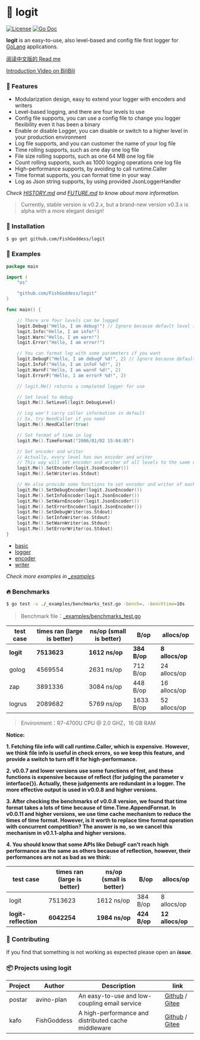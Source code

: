 # 📝 logit

[![License](_icon/license.svg)](https://www.apache.org/licenses/LICENSE-2.0.html)
[![Go Doc](_icon/godoc.svg)](https://pkg.go.dev/github.com/FishGoddess/logit?tab=doc)

**logit** is an easy-to-use, also level-based and config file first logger for [GoLang](https://golang.org) applications.

[阅读中文版的 Read me](./README.md)

[Introduction Video on BiliBili](https://www.bilibili.com/video/BV14t4y1y7rF)

### 🥇 Features

* Modularization design, easy to extend your logger with encoders and writers
* Level-based logging, and there are four levels to use
* Config file supports, you can use a config file to change you logger flexibility even it has been a binary
* Enable or disable Logger, you can disable or switch to a higher level in your production environment
* Log file supports, and you can customer the name of your log file
* Time rolling supports, such as one day one log file
* File size rolling supports, such as one 64 MB one log file
* Count rolling supports, such as 1000 logging operations one log file
* High-performance supports, by avoiding to call runtime.Caller
* Time format supports, you can format time in your way
* Log as Json string supports, by using provided JsonLoggerHandler

_Check [HISTORY.md](./HISTORY.md) and [FUTURE.md](./FUTURE.md) to know about more information._

> Currently, stable version is v0.2.x, but a brand-new version v0.3.x is alpha with a more elegant design!

### 🚀 Installation

```bash
$ go get github.com/FishGoddess/logit
```

### 📖 Examples

```go
package main

import (
	"os"

	"github.com/FishGoddess/logit"
)

func main() {

	// There are four levels can be logged
	logit.Debug("Hello, I am debug!") // Ignore because default level is info
	logit.Info("Hello, I am info!")
	logit.Warn("Hello, I am warn!")
	logit.Error("Hello, I am error!")

	// You can format log with some parameters if you want
	logit.DebugF("Hello, I am debugF %d!", 2) // Ignore because default level is info
	logit.InfoF("Hello, I am infoF %d!", 2)
	logit.WarnF("Hello, I am warnF %d!", 2)
	logit.ErrorF("Hello, I am errorF %d!", 2)

	// logit.Me() returns a completed logger for use

	// Set level to debug
	logit.Me().SetLevel(logit.DebugLevel)

	// Log won't carry caller information in default
	// So, try NeedCaller if you need
	logit.Me().NeedCaller(true)

	// Set format of time in log
	logit.Me().TimeFormat("2006/01/02 15:04:05")

	// Set encoder and writer
	// Actually, every level has own encoder and writer
	// This way will set encoder and writer of all levels to the same one
	logit.Me().SetEncoder(logit.JsonEncoder())
	logit.Me().SetWriter(os.Stdout)

	// We also provide some functions to set encoder and writer of each level
	logit.Me().SetDebugEncoder(logit.JsonEncoder())
	logit.Me().SetInfoEncoder(logit.JsonEncoder())
	logit.Me().SetWarnEncoder(logit.JsonEncoder())
	logit.Me().SetErrorEncoder(logit.JsonEncoder())
	logit.Me().SetDebugWriter(os.Stdout)
	logit.Me().SetInfoWriter(os.Stdout)
	logit.Me().SetWarnWriter(os.Stdout)
	logit.Me().SetErrorWriter(os.Stdout)
}
```

* [basic](./_examples/basic.go)
* [logger](./_examples/logger.go)
* [encoder](./_examples/encoder.go)
* [writer](./_examples/writer.go)

_Check more examples in [_examples](./_examples)._

### 🔥 Benchmarks

```bash
$ go test -v ./_examples/benchmarks_test.go -bench=. -benchtime=10s
```

> Benchmark file：[_examples/benchmarks_test.go](./_examples/benchmarks_test.go)

| test case | times ran (large is better) |  ns/op (small is better) | B/op | allocs/op |
| -----------|--------|-------------|-------------|-------------|
| **logit** | **7513623** | **1612 ns/op** | **384 B/op** | **8 allocs/op** |
| golog | 4569554 | 2631 ns/op | 712 B/op | 24 allocs/op |
| zap | 3891336 | 3084 ns/op | 448 B/op | 16 allocs/op |
| logrus | 2089682 | 5769 ns/op | 1633 B/op | 52 allocs/op |

> Environment：R7-4700U CPU @ 2.0 GHZ，16 GB RAM

**Notice:**

**1. Fetching file info will call runtime.Caller, which is expensive.**
**However, we think file info is useful in check errors,**
**so we keep this feature, and provide a switch to turn off it for high-performance.**

**2. v0.0.7 and lower versions use some functions of fmt, and these functions is expensive**
**because of reflect (for judging the parameter v interface{}). Actually, these judgements**
**are redundant in a logger. The more effective output is used in v0.0.8 and higher versions.**

**3. After checking the benchmarks of v0.0.8 version, we found that time format takes a lots of time**
**because of time.Time.AppendFormat. In v0.0.11 and higher versions, we use time cache mechanism to**
**reduce the times of time format. However, is it worth to replace time format operation with concurrent competition?**
**The answer is no, so we cancel this mechanism in v0.1.1-alpha and higher versions.**

**4. You should know that some APIs like DebugF can't reach high performance as the same as others because of reflection,**
**however, their performances are not as bad as we think:**

| test case | times ran (large is better) |  ns/op (small is better) | B/op | allocs/op |
| -----------|--------|-------------|-------------|-------------|
| logit | 7513623 | 1612 ns/op | 384 B/op | 8 allocs/op |
| **logit-reflection** | **6042254** | **1984 ns/op** | **424 B/op** | **12 allocs/op** |

### 👥 Contributing

If you find that something is not working as expected please open an _**issue**_.

### 📦 Projects using logit

| Project | Author | Description | link |
| -----------|--------|-------------| ---------------- |
| postar | avino-plan | An easy-to-use and low-coupling email service | [Github](https://github.com/avino-plan/postar) / [Gitee](https://gitee.com/avino-plan/postar) |
| kafo | FishGoddess | A high-performance and distributed cache middleware | [Github](https://github.com/FishGoddess/kafo) / [Gitee](https://gitee.com/FishGoddess/kafo) |
